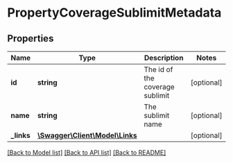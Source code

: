 # PropertyCoverageSublimitMetadata

## Properties
Name | Type | Description | Notes
------------ | ------------- | ------------- | -------------
**id** | **string** | The id of the coverage sublimit | [optional] 
**name** | **string** | The sublimit name | [optional] 
**_links** | [**\Swagger\Client\Model\Links**](Links.md) |  | [optional] 

[[Back to Model list]](../README.md#documentation-for-models) [[Back to API list]](../README.md#documentation-for-api-endpoints) [[Back to README]](../README.md)



